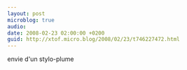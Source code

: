 ```yaml
---
layout: post
microblog: true
audio: 
date: 2008-02-23 02:00:00 +0200
guid: http://xtof.micro.blog/2008/02/23/t746227472.html
---
```

envie d'un stylo-plume

